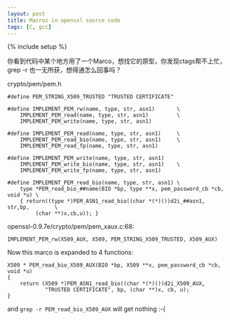 ```yaml
---
layout: post
title: Macros in openssl source code
tags: [C, gcc]
---
```

{% include setup %}

你看到代码中某个地方用了一个Marco，想找它的原型，你发现ctags帮不上忙，grep -r
也一无所获，想得通怎么回事吗？

crypto/pem/pem.h

    #define PEM_STRING_X509_TRUSTED "TRUSTED CERTIFICATE"
    
    #define IMPLEMENT_PEM_rw(name, type, str, asn1)       \
        IMPLEMENT_PEM_read(name, type, str, asn1)         \
        IMPLEMENT_PEM_write(name, type, str, asn1)
    
    #define IMPLEMENT_PEM_read(name, type, str, asn1)     \
        IMPLEMENT_PEM_read_bio(name, type, str, asn1)     \
        IMPLEMENT_PEM_read_fp(name, type, str, asn1)
    
    #define IMPLEMENT_PEM_write(name, type, str, asn1)     
        IMPLEMENT_PEM_write_bio(name, type, str, asn1)    \
        IMPLEMENT_PEM_write_fp(name, type, str, asn1)
    
    #define IMPLEMENT_PEM_read_bio(name, type, str, asn1) \
        type *PEM_read_bio_##name(BIO *bp, type **x, pem_password_cb *cb, void *u) \
        { return((type *)PEM_ASN1_read_bio((char *(*)())d2i_##asn1, str,bp,        \
             (char **)x,cb,u)); }

openssl-0.9.7e/crypto/pem/pem\_xaux.c:68:

    IMPLEMENT_PEM_rw(X509_AUX, X509, PEM_STRING_X509_TRUSTED, X509_AUX)

Now this marco is expanded to 4 functions:

    X509 * PEM_read_bio_X509_AUX(BIO *bp, X509 **x, pem_password_cb *cb, void *u)
    {
        return (X509 *)PEM_ASN1_read_bio((char *(*)())d2i_X509_AUX,
                "TRUSTED CERTIFICATE", bp, (char **)x, cb, u);
    }

and `grep -r PEM_read_bio_X509_AUX` will get nothing :-(
